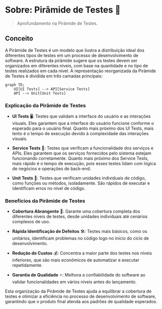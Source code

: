 # Sobre: Pirâmide de Testes 🔼

> Aprofundamento na Pirâmide de Testes.

## Conceito

A Pirâmide de Testes é um modelo que ilustra a distribuição ideal dos diferentes tipos de testes em um processo de desenvolvimento de software. A estrutura da pirâmide sugere que os testes devem ser organizados em diferentes níveis, com base na quantidade e no tipo de testes realizados em cada nível. A representação reorganizada da Pirâmide de Testes é dividida em três camadas principais:

```mermaid
graph TD;
    UI[UI Tests] --> API[Service Tests]
    API --> Unit[Unit Tests]
```

### Explicação da Pirâmide de Testes

- **UI Tests** 🖥️: Testes que validam a interface do usuário e as interações visuais. Eles garantem que a interface do usuário funcione conforme o esperado para o usuário final. Quanto mais próximo dos UI Tests, mais lento é o tempo de execução devido à complexidade das interações visuais.

- **Service Tests** 🚀: Testes que verificam a funcionalidade dos serviços e APIs. Eles garantem que os serviços fornecidos pelo sistema estejam funcionando corretamente. Quanto mais próximo dos Service Tests, mais rápido é o tempo de execução, pois esses testes lidam com lógica de negócios e operações de back-end.

- **Unit Tests** 🧪: Testes que verificam unidades individuais de código, como funções ou métodos, isoladamente. São rápidos de executar e identificam erros no nível de código.

### Benefícios da Pirâmide de Testes

- **Cobertura Abrangente** 🎯: Garante uma cobertura completa dos diferentes níveis de testes, desde unidades individuais até cenários complexos de uso.
  
- **Rápida Identificação de Defeitos** 🛠️: Testes mais básicos, como os unitários, identificam problemas no código logo no início do ciclo de desenvolvimento.

- **Redução de Custos** 💰: Concentra a maior parte dos testes nos níveis inferiores, que são mais econômicos de automatizar e executar repetidamente.

- **Garantia de Qualidade** ⭐: Melhora a confiabilidade do software ao validar funcionalidades em vários níveis antes do lançamento.

Esta organização da Pirâmide de Testes ajuda a equilibrar a cobertura de testes e otimizar a eficiência no processo de desenvolvimento de software, garantindo que o produto final atenda aos padrões de qualidade esperados.
